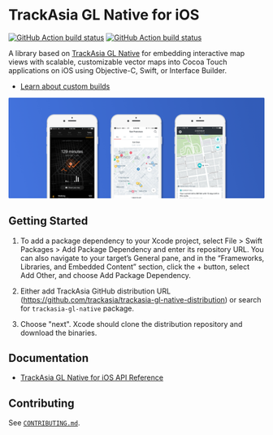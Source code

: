 # TrackAsia GL Native for iOS

[![GitHub Action build status](https://github.com/trackasia/trackasia-gl-native/workflows/ios-ci/badge.svg)](https://github.com/trackasia/trackasia-gl-native/actions/workflows/ios-ci.yml) [![GitHub Action build status](https://github.com/trackasia/trackasia-gl-native/workflows/ios-release/badge.svg)](https://github.com/trackasia/trackasia-gl-native/actions/workflows/ios-release.yml)

A library based on [TrackAsia GL Native](https://github.com/trackasia/trackasia-gl-native) for embedding interactive map views with scalable, customizable vector maps into Cocoa Touch applications on iOS using Objective-C, Swift, or Interface Builder.

* [Learn about custom builds](INSTALL.md)

![](docs/img/screenshot.png)

## Getting Started

1. To add a package dependency to your Xcode project, select File > Swift Packages > Add Package Dependency and enter its repository URL. You can also navigate to your target’s General pane, and in the “Frameworks, Libraries, and Embedded Content” section, click the + button, select Add Other, and choose Add Package Dependency.

2. Either add TrackAsia GitHub distribution URL (https://github.com/trackasia/trackasia-gl-native-distribution) or search for `trackasia-gl-native` package.

3. Choose "next". Xcode should clone the distribution repository and download the binaries.

## Documentation

- [TrackAsia GL Native for iOS API Reference](https://track-asia.com/trackasia-gl-native/ios/api/)

## Contributing

See [`CONTRIBUTING.md`](./CONTRIBUTING.md).
